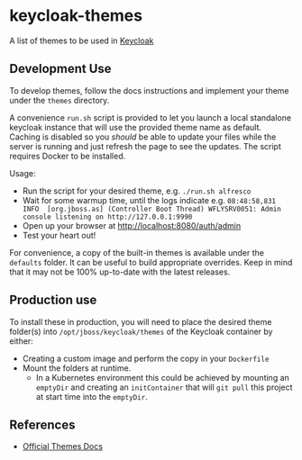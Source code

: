 # keycloak-themes

A list of themes to be used in [Keycloak](https://www.keycloak.org/)

## Development Use

To develop themes, follow the docs instructions and implement your theme under the `themes` directory.

A convenience `run.sh` script is provided to let you launch a local standalone keycloak instance that will use the provided theme name as default. Caching is disabled so you _should_ be able to update your files while the server is running and just refresh the page to see the updates. The script requires Docker to be installed.

Usage:

* Run the script for your desired theme, e.g. `./run.sh alfresco`
* Wait for some warmup time, until the logs indicate e.g. `08:48:58,831 INFO  [org.jboss.as] (Controller Boot Thread) WFLYSRV0051: Admin console listening on http://127.0.0.1:9990`
* Open up your browser at <http://localhost:8080/auth/admin>
* Test your heart out!

For convenience, a copy of the built-in themes is available under the `defaults` folder. It can be useful to build appropriate overrides. Keep in mind that it may not be 100% up-to-date with the latest releases.

## Production use

To install these in production, you will need to place the desired theme folder(s) into `/opt/jboss/keycloak/themes` of the Keycloak container by either:

* Creating a custom image and perform the copy in your `Dockerfile`
* Mount the folders at runtime.
  * In a Kubernetes environment this could be achieved by mounting an `emptyDir` and creating an `initContainer` that will `git pull` this project at start time into the `emptyDir`.

## References

* [Official Themes Docs](https://www.keycloak.org/docs/latest/server_development/#_themes)
